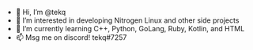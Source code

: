 - 👋 Hi, I’m @tekq
- 👀 I’m interested in developing Nitrogen Linux and other side projects
- 🌱 I’m currently learning C++, Python, GoLang, Ruby, Kotlin, and HTML
- 📫 Msg me on discord! tekq#7257 

<!---
tekq/tekq is a ✨ special ✨ repository because its `README.md` (this file) appears on your GitHub profile.
You can click the Preview link to take a look at your changes.
--->
